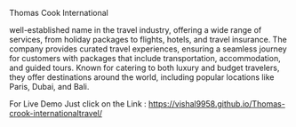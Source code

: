 Thomas Cook International

well-established name in the travel industry, offering a wide range of services, from holiday packages to flights, hotels, and travel insurance. The company provides curated travel experiences, ensuring a seamless journey for customers with packages that include transportation, accommodation, and guided tours. Known for catering to both luxury and budget travelers, they offer destinations around the world, including popular locations like Paris, Dubai, and Bali. 


For Live Demo Just click on the Link :
https://vishal9958.github.io/Thomas-crook-internationaltravel/

